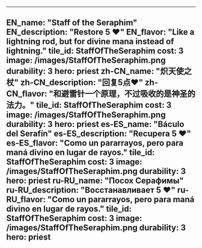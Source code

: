 ---

EN_name: "Staff of the Seraphim"
EN_description: "Restore 5 ❤️"
EN_flavor: "Like a lightning rod, but for divine mana instead of lightning."
tile_id: StaffOfTheSeraphim
cost: 3
image: /images/StaffOfTheSeraphim.png
durability: 3
hero: priest
zh-CN_name: "炽天使之杖"
zh-CN_description: "回复5点❤️"
zh-CN_flavor: "和避雷针一个原理，不过吸收的是神圣的法力。"
tile_id: StaffOfTheSeraphim
cost: 3
image: /images/StaffOfTheSeraphim.png
durability: 3
hero: priest
es-ES_name: "Báculo del Serafín"
es-ES_description: "Recupera 5 ❤️"
es-ES_flavor: "Como un pararrayos, pero para maná divino en lugar de rayos."
tile_id: StaffOfTheSeraphim
cost: 3
image: /images/StaffOfTheSeraphim.png
durability: 3
hero: priest
ru-RU_name: "Посох Серафимы"
ru-RU_description: "Восстанавливает 5 ❤️"
ru-RU_flavor: "Como un pararrayos, pero para maná divino en lugar de rayos."
tile_id: StaffOfTheSeraphim
cost: 3
image: /images/StaffOfTheSeraphim.png
durability: 3
hero: priest
---